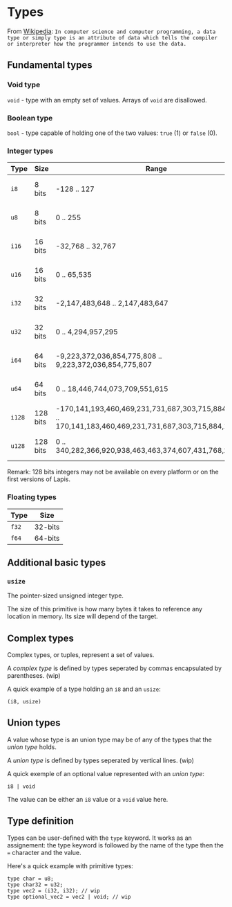 # Types

From [Wikipedia](https://en.wikipedia.org/wiki/Data_type): `In computer science and computer programming, a data type or simply type is an attribute of data which tells the compiler or interpreter how the programmer intends to use the data.`

## Fundamental types

### Void type

`void` - type with an empty set of values. Arrays of `void` are disallowed.

### Boolean type

`bool` - type capable of holding one of the two values: `true` (1) or `false` (0).

### Integer types

|  Type  |  Size    |  Range                                                                                                      |  Meaning                  |
|--------|----------|-------------------------------------------------------------------------------------------------------------|---------------------------|
| `i8`   | 8 bits   | -128 .. 127                                                                                                 | 8-bits signed integer     |
| `u8`   | 8 bits   | 0 .. 255                                                                                                    | 8-bits unsigned integer   |
| `i16`  | 16 bits  | -32,768 .. 32,767                                                                                           | 16-bits signed integer    |
| `u16`  | 16 bits  | 0 .. 65,535                                                                                                 | 16-bits unsigned integer  |
| `i32`  | 32 bits  | -2,147,483,648 .. 2,147,483,647                                                                             | 32-bits signed integer    |
| `u32`  | 32 bits  | 0 .. 4,294,957,295                                                                                          | 32-bits unsigned integer  |
| `i64`  | 64 bits  | -9,223,372,036,854,775,808 .. 9,223,372,036,854,775,807                                                     | 64-bits signed integer    |
| `u64`  | 64 bits  | 0 .. 18,446,744,073,709,551,615                                                                             | 64-bits unsigned integer  |
| `i128` | 128 bits | -170,141,193,460,469,231,731,687,303,715,884,105,728 .. 170,141,183,460,469,231,731,687,303,715,884,105,727 | 128-bits signed integer   |
| `u128` | 128 bits | 0 .. 340,282,366,920,938,463,463,374,607,431,768,211,455                                                    | 128-bits unsigned integer |

Remark: 128 bits integers may not be available on every platform or on the first versions of Lapis.

### Floating types

|  Type  |  Size   |
|--------|---------|
| `f32`  | 32-bits |
| `f64`  | 64-bits |

## Additional basic types

### `usize`

The pointer-sized unsigned integer type.

The size of this primitive is how many bytes it takes to reference any location in memory. Its size will depend of the target.

## Complex types

Complex types, or tuples, represent a set of values.

A *complex type* is defined by types seperated by commas encapsulated by parentheses. (wip)

A quick example of a type holding an `i8` and an `usize`:
```lapis
(i8, usize)
```

## Union types

A value whose type is an union type may be of any of the types that the *union type* holds.

A *union type* is defined by types seperated by vertical lines. (wip)

A quick exemple of an optional value represented with an *union type*:

```lapis
i8 | void
```

The value can be either an `i8` value or a `void` value here.

## Type definition

Types can be user-defined with the `type` keyword.
It works as an assignement: the type keyword is followed by the name of the type then the `=` character and the value.

Here's a quick example with primitive types:

```lapis
type char = u8;
type char32 = u32;
type vec2 = (i32, i32); // wip
type optional_vec2 = vec2 | void; // wip
```

